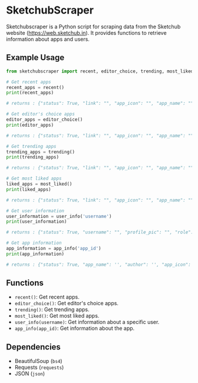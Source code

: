 # SketchubScraper

Sketchubscraper is a Python script for scraping data from the Sketchub website (https://web.sketchub.in). It provides functions to retrieve information about apps and users.

## Example Usage

```python
from sketchubscraper import recent, editor_choice, trending, most_liked, user_info

# Get recent apps
recent_apps = recent()
print(recent_apps)

# returns : {"status": True, "link": "", "app_icon": "", "app_name": "", "likes": "", "comments": ""}

# Get editor's choice apps
editor_apps = editor_choice()
print(editor_apps)

# returns : {"status": True, "link": "", "app_icon": "", "app_name": "", "likes": "", "comments": ""}

# Get trending apps
trending_apps = trending()
print(trending_apps)

# returns : {"status": True, "link": "", "app_icon": "", "app_name": "", "likes": "", "comments": ""}

# Get most liked apps
liked_apps = most_liked()
print(liked_apps)

# returns : {"status": True, "link": "", "app_icon": "", "app_name": "", "likes": "", "comments": ""}

# Get user information
user_information = user_info('username')
print(user_information)

# returns : {"status": True, "username": "", "profile_pic": "", "role": "", "projects": "0", "likes": "0", "downloads": "0", "about": ""}

# Get app information 
app_information = app_info('app_id')
print(app_information)

# returns : {"status": True, "app_name": '', "author": '', "app_icon": '', "categories": [], "about": '', "whatsnew": ''}
```

## Functions

- `recent()`: Get recent apps.
- `editor_choice()`: Get editor's choice apps.
- `trending()`: Get trending apps.
- `most_liked()`: Get most liked apps.
- `user_info(username)`: Get information about a specific user.
- `app_info(app_id)`: Get information about the app.
## Dependencies

- BeautifulSoup (`bs4`)
- Requests (`requests`)
- JSON (`json`)
